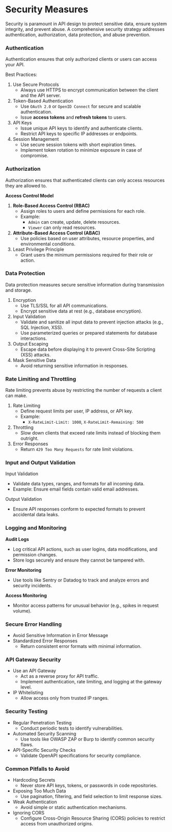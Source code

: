 # Security Measures

Security is paramount in API design to protect sensitive data, ensure system integrity, and prevent abuse. A comprehensive security strategy addresses authentication, authorization, data protection, and abuse prevention.

### Authentication

Authentication ensures that only authorized clients or users can access your API.

Best Practices:
1. Use Secure Protocols
    * Always use HTTPS to encrypt communication between the client and the API server.
2. Token-Based Authentication
    * Use `OAuth 2.0` or `OpenID Connect` for secure and scalable authentication.
    * Issue **access tokens** and **refresh tokens** to users.
3. API Keys
    * Issue unique API keys to identify and authenticate clients.
    * Restrict API keys to specific IP addresses or endpoints.
4. Session Management
    * Use secure session tokens with short expiration times.
    * Implement token rotation to minimize exposure in case of compromise.

### Authorization

Authorization ensures that authenticated clients can only access resources they are allowed to.

**Access Control Model**
1. **Role-Based Access Control (RBAC)**
    * Assign roles to users and define permissions for each role.
    * Example:
        * `Admin` can create, update, delete resources.
        * `Viewer` can only read resources.
2. **Attribute-Based Access Control (ABAC)**
    * Use policies based on user attributes, resource properties, and environmental conditions.
3. Least Privilege Principle
    * Grant users the minimum permissions required for their role or action.

### Data Protection

Data protection measures secure sensitive information during transmission and storage.

1. Encryption
    * Use TLS/SSL for all API communications.
    * Encrypt sensitive data at rest (e.g., database encryption).
2. Input Validation
    * Validate and sanitize all input data to prevent injection attacks (e.g., SQL Injection, XSS).
    * Use parameterized queries or prepared statements for database interactions.
3. Output Escaping 
    * Escape data before displaying it to prevent Cross-Site Scripting (XSS) attacks.
4. Mask Sensitive Data
    * Avoid returning sensitive information in responses.


### Rate Limiting and Throttling

Rate limiting prevents abuse by restricting the number of requests a client can make.

1. Rate Limiting
    * Define request limits per user, IP address, or API key.
    * Example:
        - `X-RateLimit-Limit: 1000`, `X-RateLimit-Remaining: 500`
2. Throttling
    * Slow down clients that exceed rate limits instead of blocking them outright.
3. Error Responses
    * Return `429 Too Many Requests` for rate limit violations.


### Input and Output Validation 

Input Validation
* Validate data types, ranges, and formats for all incoming data.
* Example: Ensure email fields contain valid email addresses.

Output Validation
* Ensure API responses conform to expected formats to prevent accidental data leaks.

### Logging and Monitoring

**Audit Logs**
* Log critical API actions, such as user logins, data modifications, and permission changes.
* Store logs securely and ensure they cannot be tampered with.

**Error Monitoring**
* Use tools like Sentry or Datadog to track and analyze errors and security incidents.

**Access Monitoring**
* Monitor access patterns for unusual behavior (e.g., spikes in request volume).



### Secure Error Handling
* Avoid Sensitive Information in Error Message
* Standardized Error Responses
    * Return consistent error formats with minimal information.

### API Gateway Security 
* Use an API Gateway
    * Act as a reverse proxy for API traffic.
    * Implement authentication, rate limiting, and logging at the gateway level.
* IP Whitelisting
    * Allow access only from trusted IP ranges.

### Security Testing
* Regular Penetration Testing
    * Conduct periodic tests to identify vulnerabilities.
* Automated Security Scanning
    * Use tools like OWASP ZAP or Burp to identify common security flaws.
* API-Specific Security Checks
    * Validate OpenAPI specifications for security compliance.

### Common Pitfalls to Avoid
- Hardcoding Secrets
    * Never store API keys, tokens, or passwords in code repositories.
- Exposing Too Much Data
    * Use pagination, filtering, and field selection to limit response sizes.
- Weak Authentication
    * Avoid simple or static authentication mechanisms.
- Ignoring CORS
    * Configure Cross-Origin Resource Sharing (CORS) policies to restrict access from unauthorized origins.
    